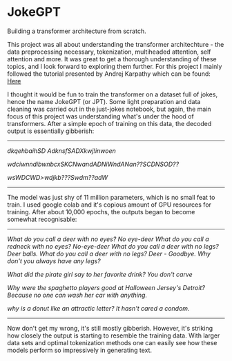 # JokeGPT
Building a transformer architecture from scratch.

This project was all about understanding the transformer architechture - the data preprocessing necessary, tokenization, multiheaded attention, self attention and more. It was great to get a thorough understanding of these topics, and I look forward to exploring them further. For this project I mainly followed the tutorial presented by Andrej Karpathy which can be found: [Here](https://www.youtube.com/watch?v=kCc8FmEb1nY&t=465s&ab_channel=AndrejKarpathy) 

I thought it would be fun to train the transformer on a dataset full of jokes, hence the name JokeGPT (or JPT). Some light preparation and data cleaning was carried out in the just-jokes notebook, but again, the main focus of this project was understanding what's under the hood of transformers. After a simple epoch of training on this data, the decoded output is essentially gibberish:

---

*dkqehbaihSD AdknsfSADXkwj!inwoen*

*wdciwnndibwnbcxSKCNwandADNiWndANan??SCDNSOD??*

*wsWDCWD>wdjkb???Swdm??adW*

---

The model was just shy of 11 million parameters, which is no small feat to train. I used google colab and it's copious amount of GPU resources for training. After about 10,000 epochs, the outputs began to become somewhat recognisable:

---

*What do you call a deer with no eyes? No eye-deer What do you call a redneck with no eyes? No-eye-deer What do you call a deer with no legs? Deer balls. What do you call a deer with no legs? Deer - Goodbye. Why don't you always have any legs?*

*What did the pirate girl say to her favorite drink? You don't carve*

*Why were the spaghetto players good at Halloween Jersey's Detroit? Because no one can wash her car with anything.*

*why is a donut like an attractic letter? It hasn't cared a condom.*

---

Now don't get my wrong, it's still mostly gibberish. However, it's striking how closely the output is starting to resemble the training data. With larger data sets and optimal tokenization methods one can easily see how these models perform so impressively in generating text.
